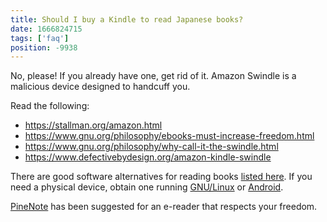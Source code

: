 ```yaml
---
title: Should I buy a Kindle to read Japanese books?
date: 1666824715
tags: ['faq']
position: -9938
---
```


No, please!
If you already have one, get rid of it.
Amazon Swindle is a malicious device designed to handcuff you.

Read the following:

* https://stallman.org/amazon.html
* https://www.gnu.org/philosophy/ebooks-must-increase-freedom.html
* https://www.gnu.org/philosophy/why-call-it-the-swindle.html
* https://www.defectivebydesign.org/amazon-kindle-swindle

There are good software alternatives for reading books [listed here](resources.html#reading-ebooks).
If you need a physical device,
obtain one running [GNU/Linux](our-immersion-learning-toolset.html#gnu-linux)
or [Android](our-immersion-learning-toolset.html#android).

[PineNote](https://wiki.pine64.org/wiki/PineNote)
has been suggested for an e-reader that respects your freedom.
